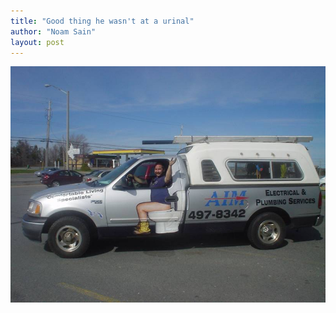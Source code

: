 ```yaml
---
title: "Good thing he wasn't at a urinal"
author: "Noam Sain"
layout: post
---
```


![Toilet truck](/assets/2013/2013-04-20100507.jpg "Toilet truck")

